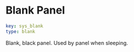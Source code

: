 # Blank Panel

```yaml
key: sys_blank
type: blank
```

Blank, black panel. Used by panel when sleeping.
